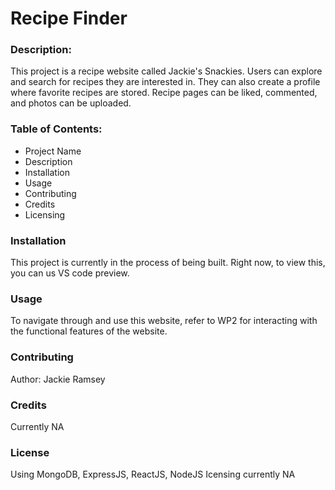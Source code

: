 # Recipe Finder

### Description:
This project is a recipe website called Jackie's Snackies. Users can explore and search for recipes they are interested in.
They can also create a profile where favorite recipes are stored. Recipe pages can be liked, commented, and photos can be uploaded.

### Table of Contents:
* Project Name
* Description
* Installation
* Usage
* Contributing
* Credits
* Licensing

### Installation
This project is currently in the process of being built. Right now, to view this, you can us VS code preview.

### Usage
To navigate through and use this website, refer to WP2 for interacting with the functional
features of the website.

### Contributing
Author: Jackie Ramsey

### Credits
Currently NA

### License
Using MongoDB, ExpressJS, ReactJS, NodeJS
Icensing currently NA